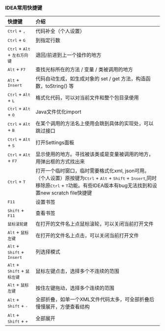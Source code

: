 ### IDEA常用快捷键
|快捷键|介绍|
|:---------|:---------|
|<kbd>Ctrl</kbd> + <kbd>,</kbd>|代码补全（个人设置）|
|<kbd>Ctrl</kbd> + <kbd>G</kbd>|到指定行数|
|<kbd>Ctrl</kbd> + <kbd>Alt</kbd> + <kbd>左右方向键</kbd>|退回/前进到上一个操作的地方|
|<kbd>Alt</kbd> + <kbd>F7</kbd>|查找光标所在的方法 / 变量 / 类被调用的地方|
|<kbd>Alt</kbd> + <kbd>Insert</kbd>|代码自动生成，如生成对象的 set / get 方法，构造函数，toString() 等 |
|<kbd>Ctrl</kbd> + <kbd>Alt</kbd> + <kbd>L</kbd>|格式化代码，可以对当前文件和整个包目录使用|
|<kbd>Ctrl</kbd> + <kbd>Alt</kbd> + <kbd>O</kbd>|Java文件优化import|
|<kbd>Ctrl</kbd> + <kbd>Alt</kbd> + <kbd>B</kbd>|在某个调用的方法名上使用会跳到具体的实现处，可以跳过接口|
|<kbd>Ctrl</kbd> + <kbd>Alt</kbd> + <kbd>S</kbd>|打开Settings面板|
|<kbd>Ctrl</kbd> + <kbd>Alt</kbd> + <kbd>F7</kbd>|显示使用的地方。寻找被该类或是变量被调用的地方，用弹出框的方式找出来|
|<kbd>Ctrl</kbd> + <kbd>T</kbd>|打开一个临时窗口，临时需要格式化xml, json可用。 （个人设置）原按键为<kbd>Ctrl</kbd> + <kbd>Alt</kbd> + <kbd>Shift</kbd> + <kbd>Insert</kbd>,同时移除原<kbd>Ctrl</kbd> + <kbd>T</kbd>功能。有些IDEA版本有bug无法找到和设置new scratch file快捷键|
|<kbd>F11</kbd>|设置书签|
|<kbd>Shift</kbd> + <kbd>F11</kbd>|查看书签|
|<kbd>鼠标滚轮建</kbd>|在打开的文件名上点鼠标滚轮，可以关闭当前打开文件|
|<kbd>Alt</kbd> + <kbd>鼠标左键</kbd>|在打开的文件名上点击，可以关闭当前打开文件|
|<kbd>Alt</kbd> + <kbd>Shift</kbd> + <kbd>Insert</kbd>|列选择模式|
|<kbd>Alt</kbd> + <kbd>Shift</kbd> + <kbd>鼠标左键</kbd>|鼠标左键点击，选择多个不连续的范围﻿|
|<kbd>Alt</kbd> + <kbd>鼠标左键</kbd>|按住左键拖动，选择多个连续的范围﻿|
|<kbd>Alt</kbd> + <kbd>Shift</kbd> + <kbd>-</kbd>|全部折叠，如单一个XML文件代码太多，可全部折叠后慢慢展开，方便查看结构|
|<kbd>Alt</kbd> + <kbd>Shift</kbd> + <kbd>+</kbd>|全部展开|
